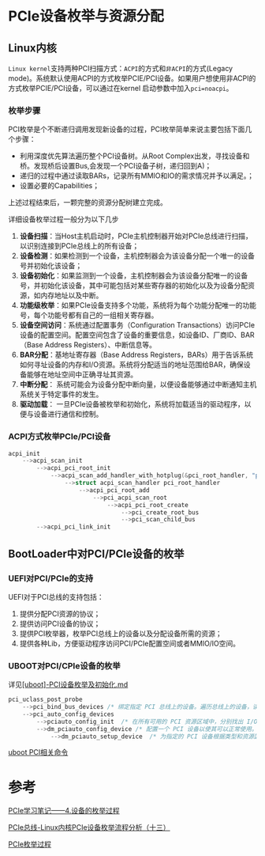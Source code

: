 # PCIe设备枚举与资源分配

## Linux内核

`Linux kernel`支持两种PCI扫描方式：`ACPI`的方式和`非ACPI`的方式(Legacy mode)。系统默认使用ACPI的方式枚举PCIE/PCI设备。如果用户想使用非ACPI的方式枚举PCIE/PCI设备，可以通过在kernel 启动参数中加入`pci=noacpi`。

### 枚举步骤

PCI枚举是个不断递归调用发现新设备的过程，PCI枚举简单来说主要包括下面几个步骤：

* 利用深度优先算法遍历整个PCI设备树。从Root Complex出发，寻找设备和桥。发现桥后设置Bus,会发现一个PCI设备子树，递归回到A)；
* 递归的过程中通过读取BARs，记录所有MMIO和IO的需求情况并予以满足。；
* 设置必要的Capabilities；

上述过程结束后，一颗完整的资源分配树建立完成。

详细设备枚举过程一般分为以下几步

1. **设备扫描**：当Host主机启动时，PCIe主机控制器开始对PCIe总线进行扫描，以识别连接到PCIe总线上的所有设备；
2. **设备检测**：如果检测到一个设备，主机控制器会为该设备分配一个唯一的设备号并初始化该设备；
3. **设备初始化**：如果监测到一个设备，主机控制器会为该设备分配唯一的设备号，并初始化该设备，其中可能包括对某些寄存器的初始化以及为设备分配资源，如内存地址以及中断。
4. **功能级枚举**：如果PCIe设备支持多个功能，系统将为每个功能分配唯一的功能号，每个功能号都有自己的一组相关寄存器。
5. **设备空间访问**：系统通过配置事务（Configuration Transactions）访问PCIe设备的配置空间。配置空间包含了设备的重要信息，如设备ID、厂商ID、BAR（Base Address Registers）、中断信息等。
6. **BAR分配**：基地址寄存器（Base Address Registers，BARs）用于告诉系统如何寻址设备的内存和I/O资源。系统将分配适当的地址范围给BAR，确保设备能够在地址空间中正确寻址其资源。
7. **中断分配**： 系统可能会为设备分配中断向量，以便设备能够通过中断通知主机系统关于特定事件的发生。
8. **驱动加载**： 一旦PCIe设备被枚举和初始化，系统将加载适当的驱动程序，以便与设备进行通信和控制。

### ACPI方式枚举PCIe/PCI设备

```c
acpi_init
	-->acpi_scan_init
	    -->acpi_pci_root_init
    		-->acpi_scan_add_handler_with_hotplug(&pci_root_handler, "pci_root");
				-->struct acpi_scan_handler pci_root_handler
                    -->acpi_pci_root_add
                    	-->pci_acpi_scan_root
                    		-->acpi_pci_root_create
                    			-->pci_create_root_bus
                    			-->pci_scan_child_bus
    	-->acpi_pci_link_init
```

## BootLoader中对PCI/PCIe设备的枚举

### UEFI对PCI/PCIe的支持

UEFI对于PCI总线的支持包括：

1. 提供分配PCI资源的协议；
2. 提供访问PCI设备的协议；
3. 提供PCI枚举器，枚举PCI总线上的设备以及分配设备所需的资源；
4. 提供各种Lib，方便驱动程序访问PCI/PCIe配置空间或者MMIO/IO空间。

### UBOOT对PCI/CPIe设备的枚举

详见[[uboot]-PCI设备枚举及初始化.md](../uboot/[uboot]-PCI设备枚举及初始化.md)

```c
pci_uclass_post_probe
    -->pci_bind_bus_devices	/* 绑定指定 PCI 总线上的设备。遍历总线上的设备，读取其配置空间信息，并根据设备树或驱动程序匹配绑定设备，同时更新设备的父平台数据。 */
    -->pci_auto_config_devices
    	-->pciauto_config_init	/* 在所有可用的 PCI 资源区域中，分别找出 I/O、内存、可预取内存三类中最大的那一块，并保存指针，方便后续分配。 */
       	-->dm_pciauto_config_device	/* 配置一个 PCI 设备以使其可以正常使用。如果该设备是桥设备，还会探测其下游设备。 */
    		-->dm_pciauto_setup_device	/* 为指定的 PCI 设备根据类型和资源区域（内存、预取内存或 I/O）分配bar地址空间。该函数还会设置设备的命令状态寄存器以启用必要的功能，并处理特定设备（如 VGA）的特殊配置需求。 */
```

[uboot PCI相关命令](../uboot/Uboot命令.md#pci命令)

# 参考

[PCIe学习笔记——4.设备的枚举过程](https://zhuanlan.zhihu.com/p/4993687465)

[PCIe总线-Linux内核PCIe设备枚举流程分析（十三）](https://blog.csdn.net/u011037593/article/details/142031554)

[PCIe枚举过程](https://zhuanlan.zhihu.com/p/4552982975)

